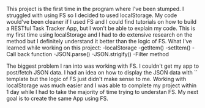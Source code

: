 This project is the first time in the program where I've been stumped.
I struggled with using FS so I decided to used localStorage. My code would've been cleaner if I used FS and I could find tutorials on how to build a RESTful Task Tracker App, but I won't be able to explain my code. 
This is my first time using localStorage and I had to do extensive research on the method but I definitely understand it better than the logic of FS.
What I've learned while working on this project:
-localStorage
    -getItem()
    -setItem()
-Call back function
-JSON.parse()
-JSON.strigify()
-Filter method

The biggest problem I ran into was working with FS. I couldn't get my app to post/fetch JSON data. I had an idea on how to display the JSON data with `` template but the logic of FS just didn't make sense to me. 
Working with localStorage was much easier and I was able to complete my project within 1 day while I had to take the majority of time trying to understan FS. 
My next goal is to create the same App using FS. 